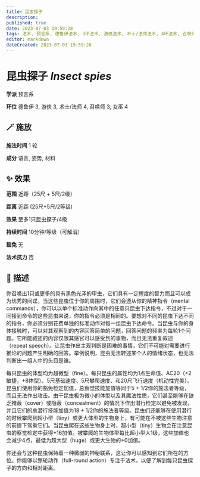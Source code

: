 ```yaml
---
title: 昆虫探子
description: 
published: true
date: 2023-07-03 19:59:28
tags: 法术, 预言系, 德鲁伊法术, 3环法术, 游侠法术, 术士/法师法术, 4环法术, 召唤师法术, 女巫法术
editor: markdown
dateCreated: 2023-07-03 19:59:28
---
```


# **昆虫探子** *Insect spies*

**学派** 预言系 

**环位** 德鲁伊 3, 游侠 3, 术士/法师 4, 召唤师 3, 女巫 4

## 🪄 施放

**施法时间** 1 轮

**成分** 语言, 姿势, 材料

## ✨ 效果  

**范围** 近距（25尺 + 5尺/2级）

**距离** 近距 (25尺+5尺/2等级) 

**效果** 至多1只昆虫探子/4级 

**持续时间** 10分钟/等级（可解消） 

**豁免** 无

**法术抗力** 否

## 📖 描述

你召唤出1只或更多的具有黑色光泽的甲虫，它们具有一定程度的智力而且可以成为优秀的间谍。当这些昆虫位于你的周围时，它们会遵从你的精神指令（mental commands），你可以以单个标准动作向其中的任意只昆虫下达指令，不过对于一同接到命令的这些昆虫来说，你的指令必须是相同的。要想对不同的昆虫下达不同的指令，你必须分别花费单独的标准动作对每一组昆虫下达命令。当昆虫与你的身体接触时，可以对其观察到的内容回答简单的问题，回答问题的频率为每轮1个问题。它所能叙述的内容仅限其感官可以感受到的事物，而且无法重复叙述（repeat speech）。让昆虫作出主观判断是困难的事情，它们不可能对需要进行推论的问题产生明确的回答。举例说明，昆虫无法转述某个人的情绪状态，也无法判断出一组人中的头目是谁。

每只昆虫的体型均为超微型（fine）。每只昆虫的属性均为1点生命值、AC20（+2敏捷，+8体型）、5尺基础速度、5尺攀爬速度、和20尺飞行速度（机动性完美）。昆虫们使用你的豁免检定加值，总察觉技能加值等同于5 + 1/2你的施法者等级，而且无法作出攻击。由于昆虫极为微小的体型以及其魔法性质，它们甚至能够在缺乏掩蔽（cover）或隐蔽（concealment）的情况下作出潜行检定以避免被发现，并且它们的总潜行技能加值为18 + 1/2你的施法者等级。昆虫们还能够在使用潜行的时候攀爬到超小型（tiny）或更大体型的生物身上，有可能在不被这些生物注意的前提下驾乘它们。当昆虫爬在这些生物身上时，超小型（tiny）生物会在注意昆虫的察觉检定中获得+16加值。被攀爬的生物体型每比超小型大1级，这些加值也会减少4点，最低为超大型（huge）或更大生物的+0加值。

你还会与这种昆虫保持着一种微弱的神秘联系，这让你可以感知到它们所在的方位。你能够以整轮动作（full-round action）专注于法术，以便了解到每只昆虫探子的方向和相对距离。
    